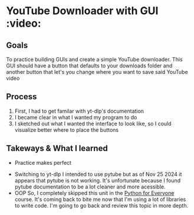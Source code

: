 # YouTube Downloader with GUI :video:
## Goals
To practice building GUIs and create a simple YouTube downloader. This GUI should have a button that defaults to your downloads folder and another button that let's you change where you want to save said YouTube video
## Process
1. First, I had to get familar with yt-dlp's documentation
2. I became clear in what I wanted my program to do
2. I sketched out what I wanted the interface to look like, so I could visualize better where to place the buttons
## Takeways & What I learned
- Practice makes perfect
<!--something about how TTkinter was a lot easier this time around-->
- Switching to yt-dlp 
I intended to use pytube but as of Nov 25 2024 it appears that pytube is not working. It's unfortunate because I found pytube documentation to be a lot cleaner and more acessible.
- OOP
So, I completely skipped this unit in the [Python for Everyone](py4e.com) course. It's coming back to bite me now that I'm using a lot of libraries to write code. I'm going to go back and review this topic in more depth.
<!--Could implement a "paste from clipboard" button, or even do it automatically>
<!--Could add a photo previewer>
